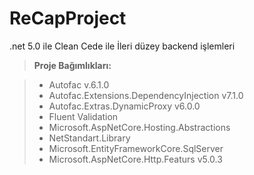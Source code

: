# ReCapProject
.net 5.0 ile Clean Cede ile İleri düzey backend işlemleri 


> **Proje Bağımlıkları:**

> - Autofac v.6.1.0
> - Autofac.Extensions.DependencyInjection v7.1.0
> - Autofac.Extras.DynamicProxy v6.0.0
> - Fluent Validation
> - Microsoft.AspNetCore.Hosting.Abstractions
> - NetStandart.Library
> - Microsoft.EntityFrameworkCore.SqlServer
> - Microsoft.AspNetCore.Http.Featurs v5.0.3
